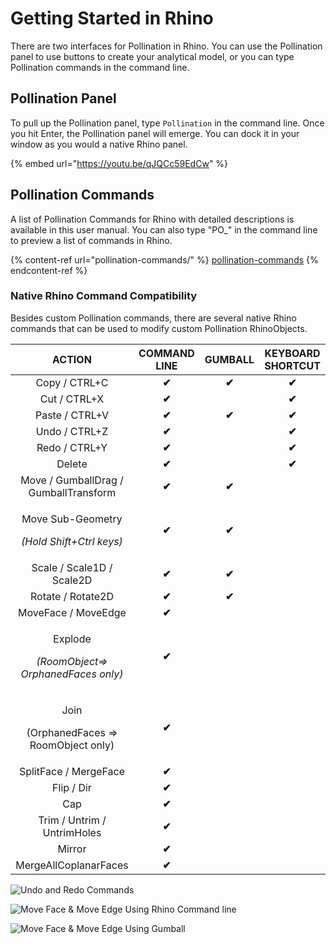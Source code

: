 # Getting Started in Rhino

There are two interfaces for Pollination in Rhino. You can use the Pollination panel to use buttons to create your analytical model, or you can type Pollination commands in the command line.

## Pollination Panel

To pull up the Pollination panel, type `Pollination` in the command line. Once you hit Enter, the Pollination panel will emerge. You can dock it in your window as you would a native Rhino panel.

{% embed url="https://youtu.be/qJQCc59EdCw" %}

## Pollination Commands

A list of Pollination Commands for Rhino with detailed descriptions is available in this user manual. You can also type "PO\_" in the command line to preview a list of commands in Rhino.

{% content-ref url="pollination-commands/" %}
[pollination-commands](pollination-commands/)
{% endcontent-ref %}

### Native Rhino Command Compatibility

Besides custom Pollination commands, there are several native Rhino commands that can be used to modify custom Pollination RhinoObjects.

|                              ACTION                             | COMMAND LINE |  GUMBALL     | KEYBOARD SHORTCUT |
| :-------------------------------------------------------------: | :----------: | :---: | :---------------: |
|                          Copy / CTRL+C                          |     **✔**    | **✔** |       **✔**       |
|                           Cut / CTRL+X                          |     **✔**    |       |       **✔**       |
|                          Paste / CTRL+V                         |     **✔**    | **✔** |       **✔**       |
|                          Undo / CTRL+Z                          |     **✔**    |       |       **✔**       |
|                          Redo / CTRL+Y                          |     **✔**    |       |       **✔**       |
|                              Delete                             |     **✔**    |       |       **✔**       |
|                         Move / GumballDrag / GumballTransform                              |     **✔**    | **✔** |                   |
|  <p>Move Sub-Geometry</p><p><em>(Hold Shift+Ctrl keys)</em></p> |     **✔**    | **✔** |                   |
|                    Scale / Scale1D / Scale2D                    |     **✔**    | **✔** |                   |
|                    Rotate / Rotate2D                    |     **✔**    | **✔** |                   |
|                      MoveFace / MoveEdge                      |     **✔**    |       |                   |
| <p>Explode</p><p><em>(RoomObject=> OrphanedFaces only)</em></p> |     **✔**    |       |                   |
|       <p>Join</p><p>(OrphanedFaces => RoomObject only)</p>      |     **✔**    |       |                   |
|                      SplitFace / MergeFace                      |     **✔**    |       |                   |
|                             Flip / Dir                            |     **✔**    |       |                   |
|                               Cap                               |     **✔**    |       |                   |
|                           Trim / Untrim / UntrimHoles                           |     **✔**    |       |                   |
|                              Mirror                             |     **✔**    |       |                   |
|                      MergeAllCoplanarFaces                      |     **✔**    |       |                   |

![Undo and Redo Commands](../.gitbook/assets/undoredo.gif)

![Move Face & Move Edge Using Rhino Command line](../.gitbook/assets/moveface\_moveedge\_cmd.gif)

![Move Face & Move Edge Using Gumball](../.gitbook/assets/moveface\_moveedge.gif)
